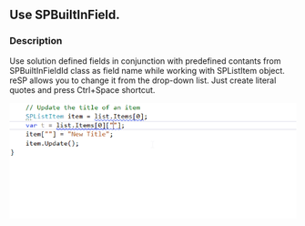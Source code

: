 ## Use SPBuiltInField.

### Description
Use solution defined fields in conjunction with predefined contants from SPBuiltInFieldId class as field name while working with SPListItem object.
reSP allows you to change it from the drop-down list.
Just create literal quotes and press Ctrl+Space shortcut.

![Use SPBuiltInField image](../../../assets/UseBuiltInFieldsInsteadOfStrings.gif)